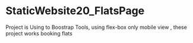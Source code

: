 # StaticWebsite20_FlatsPage
Project is  Using to  Boostrap  Tools, using flex-box only mobile view , these project works booking flats
